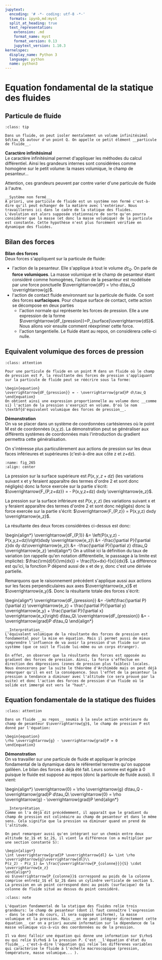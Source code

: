 ```yaml
---
jupytext:
  encoding: '# -*- coding: utf-8 -*-'
  formats: ipynb,md:myst
  split_at_heading: true
  text_representation:
    extension: .md
    format_name: myst
    format_version: 0.13
    jupytext_version: 1.10.3
kernelspec:
  display_name: Python 3
  language: python
  name: python3
---
```

# Equation fondamental de la statique des fluides

## Particule de fluide

````{admonition} Définition : Particule de fluide
:class: tip

Dans un fluide, on peut isoler mentalement un volume infinitésimal $d\tau_Q$ autour d'un point Q. On appelle ce petit élément __particule de fluide__.

````

__Caractère infinitésimal__  
Le caractère infinitésimal permet d'appliquer les méthodes du calcul différentiel. Ainsi les grandeurs internes sont considérées comme homogène sur le petit volume: la mases volumique, le champ de pesanteur... 

Attention, ces grandeurs peuvent par contre varier d'une particule de fluide à l'autre.


````{dropdown} Remarque
__Système non fermé__  
A priori, une particule de fluide est un système non fermé c'est-à-dire qu'il peut échanger de la matière avec l'extérieur. Nous travaillerons ici dans le cadre de la statique des fluides. L'évolution est alors supposée stationnaire de sorte qu'on pourra considérer que la masse (et donc la masse volumique) de la particule est constante. Cette hypothèse n'est plus forcément vérifiée en dynamique des fluides.
````

## Bilan des forces

__Bilan des forces__  
Deux forces s'appliquent sur la particule de fluide:


* l'action de la pesanteur. Elle s'applique à tout le volume $d\tau_Q$. On parle de __force volumiques__. La masse volumique et le champ de pesanteur étant considéré comme homogènes, l'action de la pesanteur est modélisée par une force ponctuelle $\overrightarrow{dP} = \rho d\tau_Q \overrightarrow{g}$.
* l'action de contact fluide environnant sur la particule de fluide. Ce sont des forces __surfaciques__. Pour chaque surface de contact, cette action se décompose en deux parties
    * l'action normale qui représente les forces de pression. Elle a une expression de la forme $\overrightarrow{dF_{pression}}=P_{surface}\overrightarrow{dS}$. Nous allons voir ensuite comment réexprimer cette force.
    * l'action tangentielle. Le fluide étant au repos, on considèrera celle-ci nulle.




## Equivalent volumique des forces de pression

````{admonition} Fondamental : Equivalent volumique des forces de pression
:class: attention

Pour une particule de fluide en un point M dans un fluide où le champ de pression est P, la résultante des forces de pression s'appliquant sur la particule de fluide peut se réécrire sous la forme:

\begin{equation}
\overrightarrow{dF_{pression}} = - \overrightarrow{grad}P d\tau_Q
\end{equation}
On obtient ainsi une expression proportionnelle au volume donc __comme si} l'action de la pression s'exerçait en volume. D'où le nom \textbf{d'équivalent volumique des forces de pression__.
````

__Démonstration__  
On va se placer dans un système de coordonnées cartésiennes où le point M est de coordonnées (x,y,z). La démonstration peut se généraliser aux différents systèmes de coordonnées mais l'introduction du gradient permettra cette généralisation.

On s'intéresse plus particulièrement aux actions de pression sur les deux faces inférieures et supérieures (c'est-à-dire aux côte z et z+dz).

```{figure} ./images/thermo_statique_pression.jpg
:name: fig_265
:align: center

```

La pression sur la surface supérieure est $P(x,y,z+dz)$ (les variations suivant x et y feraient apparaître des termes d'ordre 2 et sont donc négligés) donc la force exercée sur la partie s'écrit: $\overrightarrow{F_{P,z+dz}} = - P(x,y,z+dz) dxdy \overrightarrow{e_z}$.

La pression sur la surface inférieure est $P(x,y,z)$ (les variations suivant x et y feraient apparaître des termes d'ordre 2 et sont donc négligés) donc la force exercée sur la partie s'écrit: $\overrightarrow{F_{P,z}} = P(x,y,z) dxdy \overrightarrow{e_z}$.

La résultante des deux forces considérées ci-dessus est donc:

\begin{align*}
\overrightarrow{dF_{P,1}} &= \left(P(x,y,z) - P(x,y,z+dz)\right)dxdy \overrightarrow{e_z}\\
&= -\frac{\partial P}{\partial z}dx dy dz\overrightarrow{e_z}\\
&= -\frac{\partial P}{\partial z} d\tau_Q \overrightarrow{e_z}
\end{align*}
On a utilisé ici la définition du taux de variation (on rappelle qu'en notation différentielle, le passsage à la limite est implicite): $\frac{\rm{d}f}{\rm{dx}} = \frac{f(x+dx)-f(x)}{dx}$. La différence est qu'ici, la fonction P dépend aussi de x et de y, donc c'est une dérivée partielle.

Remarquons que le raisonnement précédent s'applique aussi aux actions sur les faces perpendiculaires aux axes $\overrightarrow{e_x}$ et $\overrightarrow{e_y}$. Donc la résultante totale des forces s'écrit:

\begin{align*}
\overrightarrow{dF_{pression}} &= -\left(\frac{\partial P}{\partial z}  \overrightarrow{e_z} + \frac{\partial P}{\partial y}  \overrightarrow{e_y} + \frac{\partial P}{\partial x}  \overrightarrow{e_x}\right) d\tau_Q\\
\overrightarrow{dF_{pression}} &= - \overrightarrow{grad}P d\tau_Q
\end{align*}

````{dropdown} Remarque
__Interprétation__  
L'équivalent volumique de la résultante des forces de pression est fondamental pour la mise en équation. Mais il permet aussi de mieux comprendre l'influence de va avoir la pression d'un fluide sur un système (que ce soit le fluide lui-même ou un corps étranger).

En effet, on observer que la résultante des forces est opposée au gradient des forces de pression. Ainsi, la force s'effectue en direction des dépressions (zones de pression plus faibles) locales. Nous énoncerons par la suite le théorème d'Archimède mais on peut déjà remarquer qu'il en est la conséquence. Sous l'effet de la pesanteur la pression a tendance a diminuer avec l'altitude (ce sera prouvé par la suite) et donc l'action des forces de pression d'un fluide où le solide est immergé est vers le "haut".
````

## Equation fondamentale de la statique des fluides

````{admonition} Fondamental : Equation fondamentale de la statique des fluides
:class: attention

Dans un fluide __au repos__ soumis à la seule action extérieure du champ de pesanteur $\overrightarrow{g}$, le champ de pression P est donné par l'équation:

\begin{equation}
\rho \overrightarrow{g} - \overrightarrow{grad}P = 0
\end{equation}
````

__Démonstration__  
On va travailler sur une particule de fluide et appliquer le principe fondamental de la dynamique dans le référentiel terrestre qu'on suppose galiléen. Le bilan des forces a déjà été fait. Leurs somme est égale à 0 puisque le fluide est supposé au repos (donc la particule de fluide aussi). Il vient:

\begin{align*}
\overrightarrow{0} = \rho \overrightarrow{g} d\tau_Q - \overrightarrow{grad}P d\tau_Q\\
\overrightarrow{0} = \rho \overrightarrow{g} - \overrightarrow{grad}P
\end{align*}

````{dropdown} Remarque
__Interprétation__  
Comme on l'a déjà dit précédemment, il apparaît que le gradient du champ de pression est colinéaire au champ de pesanteur et dans le même sens. Cela signifie que la pression va diminuer quand on prend de l'altitude.

On peut remarquer aussi qu'en intégrant sur un chemin entre deux altitude $z_1$ et $z_2$, il vient la différence (on a multiplier par une section constante S):

\begin{align*}
\int \overrightarrow{grad}P \overrightarrow{dl} &= \int \rho \overrightarrow{g}\overrightarrow{dl}\\
P(z_2) - P(z_1) &= \frac{\overrightarrow{P_{colonne}}}{S} \cdot \overrightarrow{e_z}
\end{align*}
où $\overrightarrow{P_{colonne}}$ correspond au poids de la colonne comprise entre$z_1$ et $z_2$ dans un cylindre verticale de section S. La pression en un point correspond donc au poids (surfacique) de la colonne de fluide situé au dessus du point considéré.
````

````{admonition} Attention : Besoin d'une équation supplémentaire
:class: note

L'équation fondamental de la statique des fluides relie trois grandeurs: le champ de pesanteur (dont il faut connaître l'expression - dans le cadre du cours, il sera supposé uniforme), la masse volumique et la pression. Mais __on ne peut intégrer directement cette équation__ car on a priori aucune information sur la dépendance de la masse volumique vis-à-vis des coordonnées ou de la pression.

Il va donc falloir une équation qui donne une information sur $\rho$ ou qui relie $\rho$ à la pression P. C'est __l'équation d'état du fluide__, c'est-à-dire l'équation qui relie les différenes variables qui caractérise le fluide à l'échelle macroscopique (pression, température, masse volumique... ).

````

